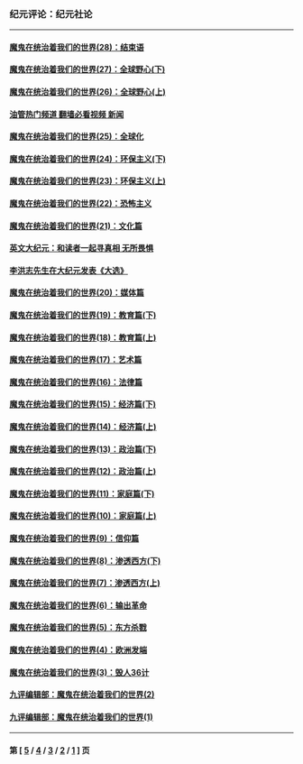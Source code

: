 ### 纪元评论：纪元社论
---
#### [魔鬼在统治着我们的世界(28)：结束语](../../pages/nsc422/n10936246.md?12300330) 
#### [魔鬼在统治着我们的世界(27)：全球野心(下)](../../pages/nsc422/n10928319.md?12300330) 
#### [魔鬼在统治着我们的世界(26)：全球野心(上)](../../pages/nsc422/n10900318.md?12300330) 
#### [油管热门频道 翻墙必看视频 新闻](ok?12300330)
#### [魔鬼在统治着我们的世界(25)：全球化](../../pages/nsc422/n10788205.md?12300330) 
#### [魔鬼在统治着我们的世界(24)：环保主义(下)](../../pages/nsc422/n10695307.md?12300330) 
#### [魔鬼在统治着我们的世界(23)：环保主义(上)](../../pages/nsc422/n10688613.md?12300330) 
#### [魔鬼在统治着我们的世界(22)：恐怖主义](../../pages/nsc422/n10614727.md?12300330) 
#### [魔鬼在统治着我们的世界(21)：文化篇](../../pages/nsc422/n10597706.md?12300330) 
#### [英文大纪元：和读者一起寻真相 无所畏惧](../../pages/nsc422/n12542027.md?12300330) 
#### [李洪志先生在大纪元发表《大选》](../../pages/nsc422/n12534746.md?12300330) 
#### [魔鬼在统治着我们的世界(20)：媒体篇](../../pages/nsc422/n10586579.md?12300330) 
#### [魔鬼在统治着我们的世界(19)：教育篇(下)](../../pages/nsc422/n10564808.md?12300330) 
#### [魔鬼在统治着我们的世界(18)：教育篇(上)](../../pages/nsc422/n10526970.md?12300330) 
#### [魔鬼在统治着我们的世界(17)：艺术篇](../../pages/nsc422/n10499093.md?12300330) 
#### [魔鬼在统治着我们的世界(16)：法律篇](../../pages/nsc422/n10485969.md?12300330) 
#### [魔鬼在统治着我们的世界(15)：经济篇(下)](../../pages/nsc422/n10469975.md?12300330) 
#### [魔鬼在统治着我们的世界(14)：经济篇(上)](../../pages/nsc422/n10457370.md?12300330) 
#### [魔鬼在统治着我们的世界(13)：政治篇(下)](../../pages/nsc422/n10448270.md?12300330) 
#### [魔鬼在统治着我们的世界(12)：政治篇(上)](../../pages/nsc422/n10444576.md?12300330) 
#### [魔鬼在统治着我们的世界(11)：家庭篇(下)](../../pages/nsc422/n10440961.md?12300330) 
#### [魔鬼在统治着我们的世界(10)：家庭篇(上)](../../pages/nsc422/n10435448.md?12300330) 
#### [魔鬼在统治着我们的世界(9)：信仰篇](../../pages/nsc422/n10432159.md?12300330) 
#### [魔鬼在统治着我们的世界(8)：渗透西方(下)](../../pages/nsc422/n10429603.md?12300330) 
#### [魔鬼在统治着我们的世界(7)：渗透西方(上)](../../pages/nsc422/n10426013.md?12300330) 
#### [魔鬼在统治着我们的世界(6)：输出革命](../../pages/nsc422/n10421536.md?12300330) 
#### [魔鬼在统治着我们的世界(5)：东方杀戮](../../pages/nsc422/n10417707.md?12300330) 
#### [魔鬼在统治着我们的世界(4)：欧洲发端](../../pages/nsc422/n10414890.md?12300330) 
#### [魔鬼在统治着我们的世界(3)：毁人36计](../../pages/nsc422/n10411583.md?12300330) 
#### [九评编辑部：魔鬼在统治着我们的世界(2)](../../pages/nsc422/n10410036.md?12300330) 
#### [九评编辑部：魔鬼在统治着我们的世界(1)](../../pages/nsc422/n10406825.md?12300330) 

---
#### 第 [ [5](./5.md?12300330) / [4](./4.md?12300330) / [3](./3.md?12300330) / [2](./2.md?12300330) / [1](./1.md?12300330) ] 页
